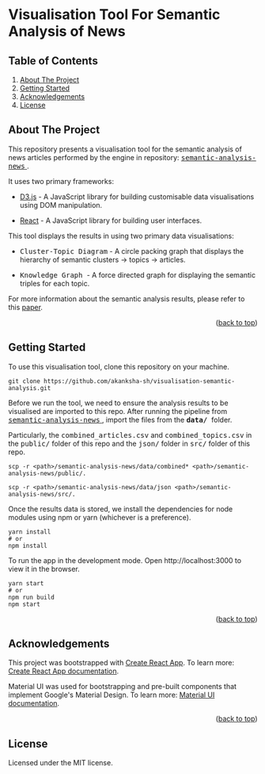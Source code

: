<div id="top"></div>

# Visualisation Tool For Semantic Analysis of News

<!-- TABLE OF CONTENTS -->
  ## Table of Contents
  <ol>
    <li>
      <a href="#about-the-project">About The Project</a>  
    </li>
    <li>
      <a href="#getting-started">Getting Started</a>
    </li>
    <li><a href="#acknowledgements">Acknowledgements</a></li>
     <li><a href="#license">License</a></li>
  </ol>

<!-- ABOUT THE PROJECT -->
## About The Project

This repository presents a visualisation tool for the semantic analysis of news articles performed by the engine in repository: <a href=https://github.com/akanksha-sh/visualisingNews.git> <tt> semantic-analysis-news</tt> </a>.

It uses two primary frameworks: 

* [D3.js](https://d3js.org/) - A JavaScript library for building customisable data visualisations using DOM manipulation.

* [React](https://reactjs.org/) - A JavaScript library for building user interfaces.

This tool displays the results in using two primary data visualisations: 

* <tt>Cluster-Topic Diagram</tt> - A circle packing graph that displays the hierarchy of semantic clusters &rarr; topics &rarr; articles. 

* <tt>Knowledge Graph </tt> - A force directed graph for displaying the semantic triples for each topic. 

For more information about the semantic analysis results, please refer to this <a id="raw-url" href="https://github.com/akanksha-sh/FYP_report/blob/main/main.pdf">paper</a>.
 


<p align="right">(<a href="#top">back to top</a>)</p>



## Getting Started

To use this visualisation tool, clone this repository on your machine. 

```
git clone https://github.com/akanksha-sh/visualisation-semantic-analysis.git
```

Before we run the tool, we need to ensure the analysis results to be visualised are imported to this repo. After running the pipeline from <a href=https://github.com/akanksha-sh/visualisingNews.git> <tt> semantic-analysis-news</tt> </a>, import the files from the <tt> **data/** </tt> folder. 

Particularly, the <tt>combined_articles.csv</tt> and <tt>combined_topics.csv</tt> in the <tt>public/</tt> folder of this repo and the <tt>json/</tt> folder in <tt>src/</tt> folder of this repo. 

```
scp -r <path>/semantic-analysis-news/data/combined* <path>/semantic-analysis-news/public/.

scp -r <path>/semantic-analysis-news/data/json <path>/semantic-analysis-news/src/.
```

Once the results data is stored, we install the dependencies for node modules using npm or yarn (whichever is a preference).

```
yarn install
# or 
npm install 
```
To run the app in the development mode.
Open http://localhost:3000 to view it in the browser. 
```
yarn start
# or 
npm run build
npm start 
```

<p align="right">(<a href="#top">back to top</a>)</p>

## Acknowledgements

This project was bootstrapped with [Create React App](https://github.com/facebook/create-react-app). To learn more: [Create React App documentation](https://facebook.github.io/create-react-app/docs/getting-started).

Material UI was used for bootstrapping and pre-built components that implement Google's Material Design. To learn more: [Material UI documentation](https://mui.com/material-ui/getting-started/overview/).

<p align="right">(<a href="#top">back to top</a>)</p>


## License

Licensed under the MIT license. 
